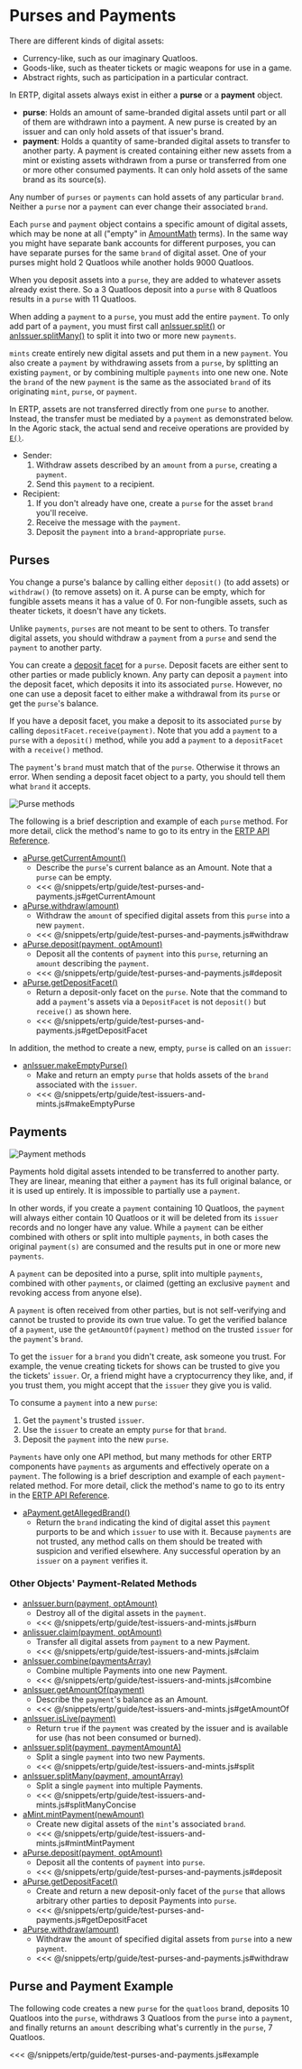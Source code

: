 # Purses and Payments

There are different kinds of digital assets:
- Currency-like, such as our imaginary Quatloos.
- Goods-like, such as theater tickets or magic weapons for use in a game.
- Abstract rights, such as participation in a particular contract.

In ERTP, digital assets always exist in either a **purse** or a **payment** object.
- **purse**: Holds
  an amount of same-branded digital assets until part or
  all of them are withdrawn into a payment. A new purse is created
  by an issuer and can only hold assets of that issuer's brand.
- **payment**:
  Holds a quantity of same-branded digital assets to transfer to another party.
  A payment is created containing either new assets from a mint or existing assets
  withdrawn from a purse or transferred from one or more other consumed payments.
  It can only hold assets of the same brand as its source(s).

Any number of `purses` or `payments` can hold assets
of any particular `brand`. Neither a `purse` nor a `payment` can ever change their
associated `brand`.

Each `purse` and `payment` object contains a specific amount of digital assets,
which may be none at all ("empty" in [AmountMath](./amount-math.md) terms). In the same way
you might have separate bank accounts for different purposes,
you can have separate purses for the same `brand` of digital asset.
One of your purses might hold 2 Quatloos while another holds 9000 Quatloos.

When you deposit assets into a `purse`, they are added to
whatever assets already exist there. So a 3 Quatloos deposit
into a `purse` with 8 Quatloos results in a `purse` with 11 Quatloos.

When adding a `payment` to a `purse`, you must add the entire `payment`. To
only add part of a `payment`, you must first call [anIssuer.split()](/reference/ertp-api/issuer.md#anissuer-split-payment-paymentamounta)
or [anIssuer.splitMany()](/reference/ertp-api/issuer.md#anissuer-splitmany-payment-amountarray)
to split it into two or more new `payments`.

`mints` create entirely new digital assets and put them in a new `payment`.
You also create a `payment` by withdrawing assets from a `purse`, by splitting an
existing `payment`, or by combining multiple `payments` into one new one. Note
the `brand` of the new `payment` is the same as the associated `brand` of its originating `mint`, `purse`, or `payment`.

In ERTP, assets are not transferred directly from one `purse` to another.
Instead, the transfer must be mediated by a `payment` as demonstrated below.
In the Agoric stack, the actual send and receive operations are provided by
[`E()`](../js-programming/eventual-send.md).
- Sender:
  1. Withdraw assets described by an `amount` from a `purse`, creating a `payment`.
  2. Send this `payment` to a recipient.
- Recipient:
  1. If you don't already have one, create a `purse` for the asset `brand`
     you'll receive.
  2. Receive the message with the `payment`.
  3. Deposit the `payment` into a `brand`-appropriate `purse`.

## Purses

You change a purse's balance by calling either `deposit()` (to add assets) or
`withdraw()` (to remove assets) on it. A purse can be empty, which for
fungible assets means it has a value of 0. For non-fungible
assets, such as theater tickets, it doesn't have any tickets.

Unlike `payments`, `purses` are not meant to be sent to others. To transfer 
digital assets, you should withdraw a `payment` from a `purse` and send 
the `payment` to another party.

You can create a [deposit facet](../../glossary/#deposit-facet) for a `purse`.
Deposit facets are either sent to other parties or made publicly known. Any party can deposit a `payment` into the
deposit facet, which deposits it into its associated `purse`. However, no one can
use a deposit facet to either make a withdrawal from its `purse` or get the `purse`'s balance.

If you have a deposit facet, you make a deposit to its associated `purse` by calling 
`depositFacet.receive(payment)`. Note that you add a `payment` to a `purse` with a `deposit()` method, while you add a `payment` to a `depositFacet` with a `receive()` method.

The `payment`'s `brand` must match that of the `purse`.
Otherwise it throws an error.
When sending a deposit facet object
to a party, you should tell them what `brand` it accepts.

![Purse methods](./assets/purse.svg)  

The following is a brief description and example of each `purse` method. For
more detail, click the method's name to go to its entry in the [ERTP
API Reference](/reference/ertp-api/).
- [aPurse.getCurrentAmount()](/reference/ertp-api/purse.md#apurse-getcurrentamount)
  - Describe the `purse`'s current balance as an Amount. Note that a `purse` can be empty.
  - <<< @/snippets/ertp/guide/test-purses-and-payments.js#getCurrentAmount
- [aPurse.withdraw(amount)](/reference/ertp-api/purse.md#apurse-withdraw-amount)
  - Withdraw the `amount` of specified digital assets from this `purse` into a new `payment`.
  - <<< @/snippets/ertp/guide/test-purses-and-payments.js#withdraw
- [aPurse.deposit(payment, optAmount)](/reference/ertp-api/purse.md#apurse-deposit-payment-optamount)
  - Deposit all the contents of `payment` into this `purse`, returning an `amount` describing the
`payment`.
  - <<< @/snippets/ertp/guide/test-purses-and-payments.js#deposit
- [aPurse.getDepositFacet()](/reference/ertp-api/purse.md#apurse-getdepositfacet)
  - Return a deposit-only facet on the `purse`. Note that the command to add a `payment`'s
    assets via a `DepositFacet` is not `deposit()` but `receive()` as shown here.
  - <<< @/snippets/ertp/guide/test-purses-and-payments.js#getDepositFacet

In addition, the method to create a new, empty, `purse` is called on an `issuer`:
- [anIssuer.makeEmptyPurse()](/reference/ertp-api/issuer.md#anissuer-makeemptypurse)
  - Make and return an empty `purse` that holds assets of the `brand` associated with the `issuer`.
  - <<< @/snippets/ertp/guide/test-issuers-and-mints.js#makeEmptyPurse
## Payments

![Payment methods](./assets/payment.svg)   

Payments hold digital assets intended to be transferred to another party.
They are linear, meaning that either a `payment` has its full
original balance, or it is used up entirely. It is impossible to
partially use a `payment`. 

In other words, if you create a `payment` containing
10 Quatloos, the `payment` will always either contain 
10 Quatloos or it will be deleted from its `issuer` records and no
longer have any value. While a `payment` can be either combined with others or
split into multiple `payments`, in both cases the original `payment(s)`
are consumed and the results put in one or more new `payments`.

A `payment` can be deposited into a purse, split into multiple
`payments`, combined with other `payments`, or claimed (getting an exclusive `payment` and revoking access from anyone else).

A `payment` is often received from other parties, but is not self-verifying
and cannot be trusted to provide its own true value.
To get the verified balance
of a `payment`, use the `getAmountOf(payment)` method on the trusted `issuer`
for the `payment`'s `brand`.

To get the `issuer` for a `brand` you didn't create, 
ask someone you trust. For example, the venue creating tickets for shows
can be trusted to give you the tickets' `issuer`. Or, a friend might have 
a cryptocurrency they like, and, if you trust them, you might accept 
that the `issuer` they give you is valid.

To consume a `payment` into a new `purse`:
1. Get the `payment`'s trusted `issuer`.
2. Use the `issuer` to create an empty `purse` for that `brand`.
3. Deposit the `payment` into the new `purse`.

`Payments` have only one API method, but many methods for other ERTP components
have `payments` as arguments and effectively operate on a `payment`. The following is a
brief description and example of each `payment`-related method. For
more detail, click the method's name to go to its entry in the [ERTP
API Reference](/ertp/api/).
- [aPayment.getAllegedBrand()](/reference/ertp-api/payment.md#apayment-getallegedbrand)
  - Return the `brand` indicating the kind of digital asset this `payment` purports to be
    and which `issuer` to use with it.
    Because `payments` are not trusted, any method calls on them should be treated
    with suspicion and verified elsewhere. Any successful operation by an `issuer` on a `payment` verifies it.

### Other Objects' Payment-Related Methods

- [anIssuer.burn(payment, optAmount)](/reference/ertp-api/issuer.md#anissuer-burn-payment-optamount)
  - Destroy all of the digital assets in the `payment`.
  - <<< @/snippets/ertp/guide/test-issuers-and-mints.js#burn
- [anIissuer.claim(payment, optAmount)](/reference/ertp-api/issuer.md#anissuer-claim-payment-optamount)
  - Transfer all digital assets from `payment` to a new Payment.
  - <<< @/snippets/ertp/guide/test-issuers-and-mints.js#claim
- [anIssuer.combine(paymentsArray)](/reference/ertp-api/issuer.md#anissuer-combine-paymentsarray-opttotalamount)
  - Combine multiple Payments into one new Payment.
  - <<< @/snippets/ertp/guide/test-issuers-and-mints.js#combine
- [anIssuer.getAmountOf(payment)](/reference/ertp-api/issuer.md#anissuer-getamountof-payment)
  - Describe the `payment`'s balance as an Amount.
  - <<< @/snippets/ertp/guide/test-issuers-and-mints.js#getAmountOf
- [anIssuer.isLive(payment)](/reference/ertp-api/issuer.md#anissuer-islive-payment)
  - Return `true` if the `payment` was created by the issuer and is available for use (has not been consumed or burned).
- [anIssuer.split(payment, paymentAmountA)](/reference/ertp-api/issuer.md#anissuer-split-payment-paymentamounta)
  - Split a single `payment` into two new Payments.
  - <<< @/snippets/ertp/guide/test-issuers-and-mints.js#split
- [anIssuer.splitMany(payment, amountArray)](/reference/ertp-api/issuer.md#anissuer-splitmany-payment-amountarray)
  - Split a single `payment` into multiple Payments.
  - <<< @/snippets/ertp/guide/test-issuers-and-mints.js#splitManyConcise
- [aMint.mintPayment(newAmount)](/reference/ertp-api/mint.md#amint-mintpayment-newamount)
  - Create new digital assets of the `mint`'s associated `brand`.
  - <<< @/snippets/ertp/guide/test-issuers-and-mints.js#mintMintPayment
- [aPurse.deposit(payment, optAmount)](/reference/ertp-api/purse.md#apurse-deposit-payment-optamount)
  - Deposit all the contents of `payment` into `purse`.
  - <<< @/snippets/ertp/guide/test-purses-and-payments.js#deposit
- [aPurse.getDepositFacet()](/reference/ertp-api/purse.md#apurse-getdepositfacet)
  - Create and return a new deposit-only facet of the `purse` that allows arbitrary other parties to deposit Payments into `purse`.
  - <<< @/snippets/ertp/guide/test-purses-and-payments.js#getDepositFacet
- [aPurse.withdraw(amount)](/reference/ertp-api/purse.md#apurse-withdraw-amount)
  - Withdraw the `amount` of specified digital assets from `purse` into a new `payment`.
  - <<< @/snippets/ertp/guide/test-purses-and-payments.js#withdraw

## Purse and Payment Example

The following code creates a new `purse` for the `quatloos` brand, deposits
10 Quatloos into the `purse`, withdraws 3 Quatloos from the `purse` into a
`payment`, and finally returns an `amount` describing what's currently in the `purse`, 7 Quatloos.

<<< @/snippets/ertp/guide/test-purses-and-payments.js#example
